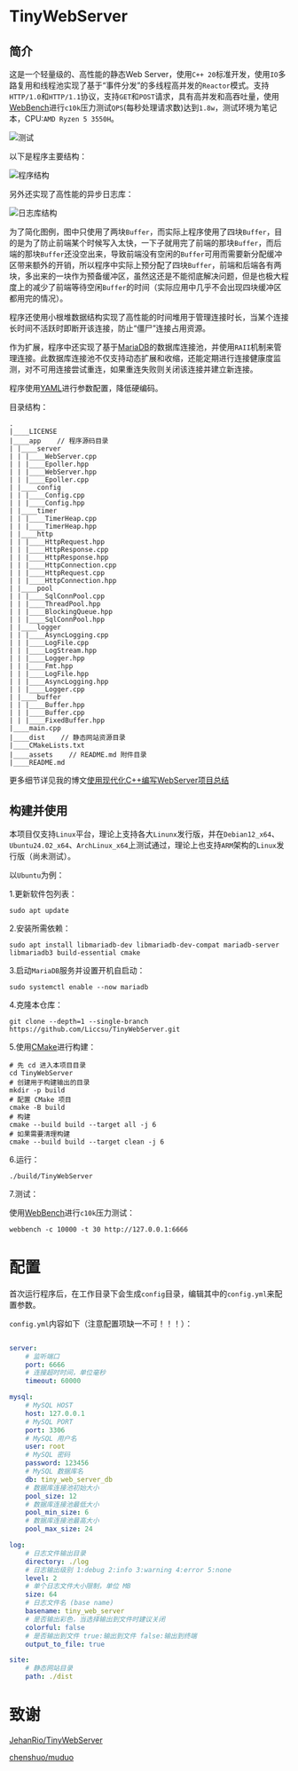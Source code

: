 # TinyWebServer

## 简介

这是一个轻量级的、高性能的静态Web Server，使用`C++ 20`标准开发，使用`IO`多路复用和线程池实现了基于“事件分发”的多线程高并发的`Reactor`模式。支持`HTTP/1.0`和`HTTP/1.1`协议，支持`GET`和`POST`请求，具有高并发和高吞吐量，使用[WebBench](https://github.com/Liccsu/WebBench)进行`c10k`压力测试`QPS`(每秒处理请求数)达到`1.8w`，测试环境为笔记本，CPU:`AMD Ryzen 5 3550H`。

![测试](assets/Bench.png)

以下是程序主要结构：

![程序结构](assets/Server.png)

另外还实现了高性能的异步日志库：

![日志库结构](assets/Logger.png)

为了简化图例，图中只使用了两块`Buffer`，而实际上程序使用了四块`Buffer`，目的是为了防止前端某个时候写入太快，一下子就用完了前端的那块`Buffer`，而后端的那块`Buffer`还没空出来，导致前端没有空闲的`Buffer`可用而需要新分配缓冲区带来额外的开销，所以程序中实际上预分配了四块`Buffer`，前端和后端各有两块，多出来的一块作为预备缓冲区，虽然这还是不能彻底解决问题，但是也极大程度上的减少了前端等待空闲`Buffer`的时间（实际应用中几乎不会出现四块缓冲区都用完的情况）。

程序还使用小根堆数据结构实现了高性能的时间堆用于管理连接时长，当某个连接长时间不活跃时即断开该连接，防止“僵尸”连接占用资源。

作为扩展，程序中还实现了基于[MariaDB](https://mariadb.org/)的数据库连接池，并使用`RAII`机制来管理连接。此数据库连接池不仅支持动态扩展和收缩，还能定期进行连接健康度监测，对不可用连接尝试重连，如果重连失败则关闭该连接并建立新连接。

程序使用[YAML](http://www.yaml.org/)进行参数配置，降低硬编码。

目录结构：

```text
.
|____LICENSE
|____app    // 程序源码目录
| |____server
| | |____WebServer.cpp
| | |____Epoller.hpp
| | |____WebServer.hpp
| | |____Epoller.cpp
| |____config
| | |____Config.cpp
| | |____Config.hpp
| |____timer
| | |____TimerHeap.cpp
| | |____TimerHeap.hpp
| |____http
| | |____HttpRequest.hpp
| | |____HttpResponse.cpp
| | |____HttpResponse.hpp
| | |____HttpConnection.cpp
| | |____HttpRequest.cpp
| | |____HttpConnection.hpp
| |____pool
| | |____SqlConnPool.cpp
| | |____ThreadPool.hpp
| | |____BlockingQueue.hpp
| | |____SqlConnPool.hpp
| |____logger
| | |____AsyncLogging.cpp
| | |____LogFile.cpp
| | |____LogStream.hpp
| | |____Logger.hpp
| | |____Fmt.hpp
| | |____LogFile.hpp
| | |____AsyncLogging.hpp
| | |____Logger.cpp
| |____buffer
| | |____Buffer.hpp
| | |____Buffer.cpp
| | |____FixedBuffer.hpp
|____main.cpp
|____dist    // 静态网站资源目录
|____CMakeLists.txt
|____assets    // README.md 附件目录
|____README.md
```

更多细节详见我的博文[使用现代化C++编写WebServer项目总结](https://liccsu.com/archives/P1K8DUq2)

## 构建并使用

本项目仅支持`Linux`平台，理论上支持各大`Linunx`发行版，并在`Debian12_x64`、`Ubuntu24.02_x64`、`ArchLinux_x64`上测试通过，理论上也支持`ARM`架构的`Linux`发行版（尚未测试）。

以`Ubuntu`为例：

1.更新软件包列表：

```shell
sudo apt update
```

2.安装所需依赖：

```shell
sudo apt install libmariadb-dev libmariadb-dev-compat mariadb-server libmariadb3 build-essential cmake
```

3.启动`MariaDB`服务并设置开机自启动：

```shell
sudo systemctl enable --now mariadb
```

4.克隆本仓库：

```shell
git clone --depth=1 --single-branch https://github.com/Liccsu/TinyWebServer.git
```

5.使用[CMake](https://cmake.org/)进行构建：

```shell
# 先 cd 进入本项目目录
cd TinyWebServer
# 创建用于构建输出的目录
mkdir -p build
# 配置 CMake 项目
cmake -B build
# 构建
cmake --build build --target all -j 6
# 如果需要清理构建
cmake --build build --target clean -j 6
```

6.运行：

```shell
./build/TinyWebServer
```

7.测试：

使用[WebBench](https://github.com/Liccsu/WebBench)进行`c10k`压力测试：

```shell
webbench -c 10000 -t 30 http://127.0.0.1:6666
```

# 配置

首次运行程序后，在工作目录下会生成`config`目录，编辑其中的`config.yml`来配置参数。

`config.yml`内容如下（注意配置项缺一不可！！！）：

```yaml

server:
    # 监听端口
    port: 6666
    # 连接超时时间，单位毫秒
    timeout: 60000

mysql:
    # MySQL HOST
    host: 127.0.0.1
    # MySQL PORT
    port: 3306
    # MySQL 用户名
    user: root
    # MySQL 密码
    password: 123456
    # MySQL 数据库名
    db: tiny_web_server_db
    # 数据库连接池初始大小
    pool_size: 12
    # 数据库连接池最低大小
    pool_min_size: 6
    # 数据库连接池最高大小
    pool_max_size: 24

log:
    # 日志文件输出目录
    directory: ./log
    # 日志输出级别 1:debug 2:info 3:warning 4:error 5:none
    level: 2
    # 单个日志文件大小限制，单位 MB
    size: 64
    # 日志文件名 (base name)
    basename: tiny_web_server
    # 是否输出彩色，当选择输出到文件时建议关闭
    colorful: false
    # 是否输出到文件 true:输出到文件 false:输出到终端
    output_to_file: true

site:
    # 静态网站目录
    path: ./dist

```

# 致谢

[JehanRio/TinyWebServer](https://github.com/JehanRio/TinyWebServer)

[chenshuo/muduo](https://github.com/chenshuo/muduo)
